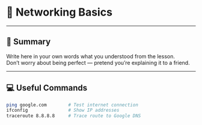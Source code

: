 # 📘 Networking Basics

---

## 🧠 Summary 
Write here in your own words what you understood from the lesson.  
Don’t worry about being perfect — pretend you’re explaining it to a friend.


---

## 💻 Useful Commands
```bash
ping google.com        # Test internet connection
ifconfig               # Show IP addresses
traceroute 8.8.8.8     # Trace route to Google DNS
```
#
